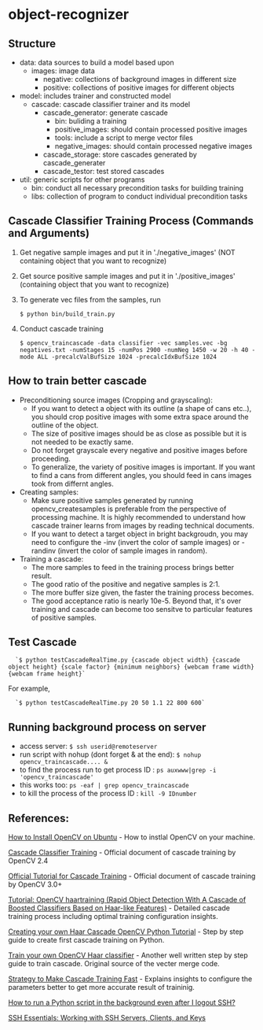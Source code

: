 # object-recognizer

## Structure

  * data: data sources to build a model based upon
    * images: image data
      * negative: collections of background images in different size
      * positive: collections of positive images for different objects
  * model: includes trainer and constructed model
    * cascade: cascade classifier trainer and its model
      * cascade_generator: generate cascade
        * bin: buliding a training
        * positive_images: should contain processed positive images
        * tools: include a script to merge vector files
        * negative_images: should contain processed negative images
      * cascade_storage: store cascades generated by cascade_generater
      * cascade_testor: test stored cascades
  * util: generic scripts for other programs
    * bin: conduct all necessary precondition tasks for building training
    * libs: collection of program to conduct individual precondition tasks


## Cascade Classifier Training Process (Commands and Arguments)

1. Get negative sample images and put it in './negative_images' (NOT containing object that you want to recognize)

2. Get source positive sample images and put it in './positive_images' (containing object that you want to recognize)

3. To generate vec files from the samples, run 

      `$ python bin/build_train.py`

4. Conduct cascade training

      `$ opencv_traincascade -data classifier -vec samples.vec -bg negatives.txt -numStages 15 -numPos 2900 -numNeg 1450 -w 20 -h 40 -mode ALL -precalcValBufSize 1024 -precalcIdxBufSize 1024`


## How to train better cascade

  * Preconditioning source images (Cropping and grayscaling):
    * If you want to detect a object with its outline (a shape of cans etc..), you should crop positive images with some extra space around the outline of the object.
    * The size of positive images should be as close as possible but it is not needed to be exactly same.
    * Do not forget grayscale every negative and positive images before proceeding.
    * To generalize, the variety of positive images is important. If you want to find a cans from different angles, you should feed in cans images took from differnt angles.
  * Creating samples:
    * Make sure positive samples generated by running opencv_createsamples is preferable from the perspective of processing machine. It is highly recommended to understand how cascade trainer learns from images by reading technical documents.
    * If you want to detect a target object in bright backgroudn, you may need to configure the -inv (invert the color of sample images) or -randinv (invert the color of sample images in random).
  * Training a cascade:
    * The more samples to feed in the training process brings better result.
    * The good ratio of the positive and negative samples is 2:1.
    * The more buffer size given, the faster the training process becomes.
    * The good acceptance ratio is nearly 10e-5. Beyond that, it's over training and cascade can become too sensitve to particular features of positive samples.


## Test Cascade

      `$ python testCascadeRealTime.py {cascade object width} {cascade object height} {scale factor} {minimum neighbors} {webcam frame width} {webcam frame height}`

For example,
      
      `$ python testCascadeRealTime.py 20 50 1.1 22 800 600`


## Running background process on server

  * access server: `$ ssh userid@remoteserver`
  * run script with nohup (dont forget & at the end): `$ nohup opencv_traincascade.... &`
  * to find the process run to get process ID : `ps auxwww|grep -i 'opencv_traincascade'`
  * this works too: `ps -eaf | grep opencv_traincascade`
  * to kill the process of the process ID : `kill -9 IDnumber`


## References:

[How to Install OpenCV on Ubuntu](http://www.pyimagesearch.com/2016/10/24/ubuntu-16-04-how-to-install-opencv/) - How to instlal OpenCV on your machine.

[Cascade Classifier Training](http://docs.opencv.org/2.4/doc/user_guide/ug_traincascade.html#positive-samples) - Official document of cascade training by OpenCV 2.4

[Official Tutorial for Cascade Training](http://docs.opencv.org/3.2.0/dc/d88/tutorial_traincascade.html) - Official document of cascade training by OpenCV 3.0+

[Tutorial: OpenCV haartraining (Rapid Object Detection With A Cascade of Boosted Classifiers Based on Haar-like Features)](http://note.sonots.com/SciSoftware/haartraining.html) - Detailed cascade training process including optimal training configuration insights.

[Creating your own Haar Cascade OpenCV Python Tutorial](https://pythonprogramming.net/haar-cascade-object-detection-python-opencv-tutorial/) - Step by step guide to create first cascade training on Python.

[Train your own OpenCV Haar classifier](https://github.com/mrnugget/opencv-haar-classifier-training) - Another well written step by step guide to train cascade. Original source of the vecter merge code.

[Strategy to Make Cascade Training Fast](http://answers.opencv.org/question/7141/about-traincascade-paremeters-samples-and-other/) - Explains insights to configure the parameters better to get more accurate result of traininig.

[How to run a Python script in the background even after I logout SSH?](https://www.google.com/webhp?sourceid=chrome-instant&ion=1&espv=2&ie=UTF-8#q=how%20to%20keep%20running%20python%20script%20on%20server%20withtou%20ssh%20connection)

[SSH Essentials: Working with SSH Servers, Clients, and Keys](https://www.digitalocean.com/community/tutorials/ssh-essentials-working-with-ssh-servers-clients-and-keys)